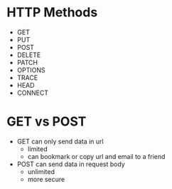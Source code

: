 # HTTP Methods
* GET
* PUT
* POST
* DELETE
* PATCH
* OPTIONS
* TRACE
* HEAD
* CONNECT

# GET vs POST
* GET can only send data in url
  * limited
  * can bookmark or copy url and email to a friend
* POST can send data in request body
  * unlimited
  * more secure
